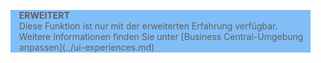 <blockquote STYLE="background: #81BEF7;border-left:None"><b>ERWEITERT</b><br />Diese Funktion ist nur mit der erweiterten Erfahrung verfügbar. Weitere Informationen finden Sie unter [Business Central-Umgebung anpassen](../ui-experiences.md) </blockquote>
